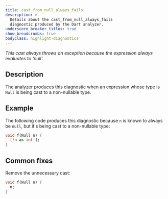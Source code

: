 ```yaml
---
title: cast_from_null_always_fails
description: >-
  Details about the cast_from_null_always_fails
  diagnostic produced by the Dart analyzer.
underscore_breaker_titles: true
show_breadcrumbs: true
bodyClass: highlight-diagnostics
---
```


_This cast always throws an exception because the expression always evaluates to 'null'._

## Description

The analyzer produces this diagnostic when an expression whose type is
`Null` is being cast to a non-nullable type.

## Example

The following code produces this diagnostic because `n` is known to always
be `null`, but it's being cast to a non-nullable type:

```dart
void f(Null n) {
  [!n as int!];
}
```

## Common fixes

Remove the unnecessary cast:

```dart
void f(Null n) {
  n;
}
```
